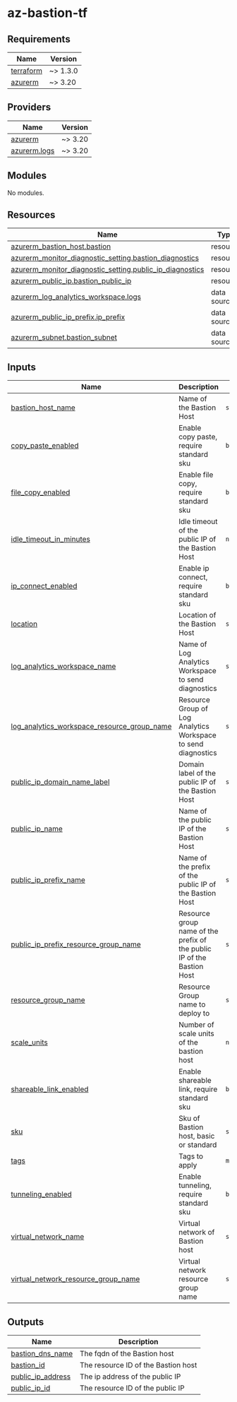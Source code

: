 # az-bastion-tf
<!-- BEGIN_TF_DOCS -->
## Requirements

| Name | Version |
|------|---------|
| <a name="requirement_terraform"></a> [terraform](#requirement\_terraform) | ~> 1.3.0 |
| <a name="requirement_azurerm"></a> [azurerm](#requirement\_azurerm) | ~> 3.20 |

## Providers

| Name | Version |
|------|---------|
| <a name="provider_azurerm"></a> [azurerm](#provider\_azurerm) | ~> 3.20 |
| <a name="provider_azurerm.logs"></a> [azurerm.logs](#provider\_azurerm.logs) | ~> 3.20 |

## Modules

No modules.

## Resources

| Name | Type |
|------|------|
| [azurerm_bastion_host.bastion](https://registry.terraform.io/providers/hashicorp/azurerm/latest/docs/resources/bastion_host) | resource |
| [azurerm_monitor_diagnostic_setting.bastion_diagnostics](https://registry.terraform.io/providers/hashicorp/azurerm/latest/docs/resources/monitor_diagnostic_setting) | resource |
| [azurerm_monitor_diagnostic_setting.public_ip_diagnostics](https://registry.terraform.io/providers/hashicorp/azurerm/latest/docs/resources/monitor_diagnostic_setting) | resource |
| [azurerm_public_ip.bastion_public_ip](https://registry.terraform.io/providers/hashicorp/azurerm/latest/docs/resources/public_ip) | resource |
| [azurerm_log_analytics_workspace.logs](https://registry.terraform.io/providers/hashicorp/azurerm/latest/docs/data-sources/log_analytics_workspace) | data source |
| [azurerm_public_ip_prefix.ip_prefix](https://registry.terraform.io/providers/hashicorp/azurerm/latest/docs/data-sources/public_ip_prefix) | data source |
| [azurerm_subnet.bastion_subnet](https://registry.terraform.io/providers/hashicorp/azurerm/latest/docs/data-sources/subnet) | data source |

## Inputs

| Name | Description | Type | Default | Required |
|------|-------------|------|---------|:--------:|
| <a name="input_bastion_host_name"></a> [bastion\_host\_name](#input\_bastion\_host\_name) | Name of the Bastion Host | `string` | n/a | yes |
| <a name="input_copy_paste_enabled"></a> [copy\_paste\_enabled](#input\_copy\_paste\_enabled) | Enable copy paste, require standard sku | `bool` | `null` | no |
| <a name="input_file_copy_enabled"></a> [file\_copy\_enabled](#input\_file\_copy\_enabled) | Enable file copy, require standard sku | `bool` | `null` | no |
| <a name="input_idle_timeout_in_minutes"></a> [idle\_timeout\_in\_minutes](#input\_idle\_timeout\_in\_minutes) | Idle timeout of the public IP of the Bastion Host | `number` | `4` | no |
| <a name="input_ip_connect_enabled"></a> [ip\_connect\_enabled](#input\_ip\_connect\_enabled) | Enable ip connect, require standard sku | `bool` | `null` | no |
| <a name="input_location"></a> [location](#input\_location) | Location of the Bastion Host | `string` | n/a | yes |
| <a name="input_log_analytics_workspace_name"></a> [log\_analytics\_workspace\_name](#input\_log\_analytics\_workspace\_name) | Name of Log Analytics Workspace to send diagnostics | `string` | n/a | yes |
| <a name="input_log_analytics_workspace_resource_group_name"></a> [log\_analytics\_workspace\_resource\_group\_name](#input\_log\_analytics\_workspace\_resource\_group\_name) | Resource Group of Log Analytics Workspace to send diagnostics | `string` | n/a | yes |
| <a name="input_public_ip_domain_name_label"></a> [public\_ip\_domain\_name\_label](#input\_public\_ip\_domain\_name\_label) | Domain label of the public IP of the Bastion Host | `string` | `null` | no |
| <a name="input_public_ip_name"></a> [public\_ip\_name](#input\_public\_ip\_name) | Name of the public IP of the Bastion Host | `string` | n/a | yes |
| <a name="input_public_ip_prefix_name"></a> [public\_ip\_prefix\_name](#input\_public\_ip\_prefix\_name) | Name of the prefix of the public IP of the Bastion Host | `string` | n/a | yes |
| <a name="input_public_ip_prefix_resource_group_name"></a> [public\_ip\_prefix\_resource\_group\_name](#input\_public\_ip\_prefix\_resource\_group\_name) | Resource group name of the prefix of the public IP of the Bastion Host | `string` | n/a | yes |
| <a name="input_resource_group_name"></a> [resource\_group\_name](#input\_resource\_group\_name) | Resource Group name to deploy to | `string` | n/a | yes |
| <a name="input_scale_units"></a> [scale\_units](#input\_scale\_units) | Number of scale units of the bastion host | `number` | `2` | no |
| <a name="input_shareable_link_enabled"></a> [shareable\_link\_enabled](#input\_shareable\_link\_enabled) | Enable shareable link, require standard sku | `bool` | `null` | no |
| <a name="input_sku"></a> [sku](#input\_sku) | Sku of Bastion host, basic or standard | `string` | `"Basic"` | no |
| <a name="input_tags"></a> [tags](#input\_tags) | Tags to apply | `map(string)` | n/a | yes |
| <a name="input_tunneling_enabled"></a> [tunneling\_enabled](#input\_tunneling\_enabled) | Enable tunneling, require standard sku | `bool` | `null` | no |
| <a name="input_virtual_network_name"></a> [virtual\_network\_name](#input\_virtual\_network\_name) | Virtual network of Bastion host | `string` | n/a | yes |
| <a name="input_virtual_network_resource_group_name"></a> [virtual\_network\_resource\_group\_name](#input\_virtual\_network\_resource\_group\_name) | Virtual network resource group name | `string` | n/a | yes |

## Outputs

| Name | Description |
|------|-------------|
| <a name="output_bastion_dns_name"></a> [bastion\_dns\_name](#output\_bastion\_dns\_name) | The fqdn of the Bastion host |
| <a name="output_bastion_id"></a> [bastion\_id](#output\_bastion\_id) | The resource ID of the Bastion host |
| <a name="output_public_ip_address"></a> [public\_ip\_address](#output\_public\_ip\_address) | The ip address of the public IP |
| <a name="output_public_ip_id"></a> [public\_ip\_id](#output\_public\_ip\_id) | The resource ID of the public IP |
<!-- END_TF_DOCS -->